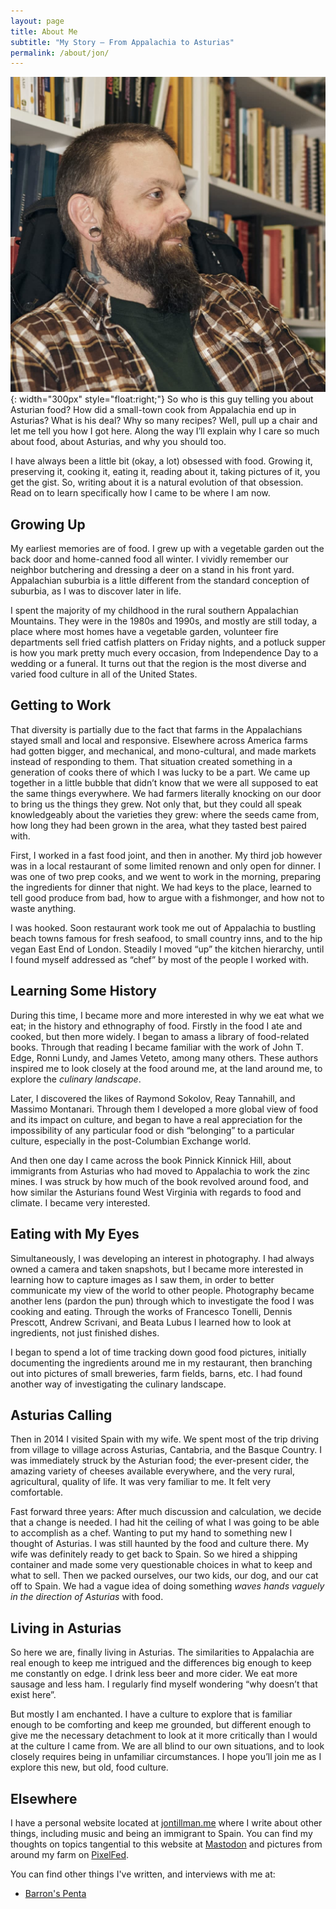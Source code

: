 ```yaml
---
layout: page
title: About Me
subtitle: "My Story – From Appalachia to Asturias"
permalink: /about/jon/
---
```


![Jon Tillman](/assets/images/Jon.jpeg){: width="300px" style="float:right;"}
So who is this guy telling you about Asturian food? How did a small-town cook from Appalachia end up in Asturias? What is his deal? Why so many recipes? Well, pull up a chair and let me tell you how I got here. Along the way I’ll explain why I care so much about food, about Asturias, and why you should too.

I have always been a little bit (okay, a lot) obsessed with food. Growing it, preserving it, cooking it, eating it, reading about it, taking pictures of it, you get the gist. So, writing about it is a natural evolution of that obsession. Read on to learn specifically how I came to be where I am now.

## Growing Up

My earliest memories are of food. I grew up with a vegetable garden out the back door and home-canned food all winter. I vividly remember our neighbor butchering and dressing a deer on a stand in his front yard. Appalachian suburbia is a little different from the standard conception of suburbia, as I was to discover later in life.

I spent the majority of my childhood in the rural southern Appalachian Mountains. They were in the 1980s and 1990s, and mostly are still today, a place where most homes have a vegetable garden, volunteer fire departments sell fried catfish platters on Friday nights, and a potluck supper is how you mark pretty much every occasion, from Independence Day to a wedding or a funeral. It turns out that the region is the most diverse and varied food culture in all of the United States.

## Getting to Work

That diversity is partially due to the fact that farms in the Appalachians stayed small and local and responsive. Elsewhere across America farms had gotten bigger, and mechanical, and mono-cultural, and made markets instead of responding to them. That situation created something in a generation of cooks there of which I was lucky to be a part. We came up together in a little bubble that didn’t know that we were all supposed to eat the same things everywhere. We had farmers literally knocking on our door to bring us the things they grew. Not only that, but they could all speak knowledgeably about the varieties they grew: where the seeds came from, how long they had been grown in the area, what they tasted best paired with.

First, I worked in a fast food joint, and then in another. My third job however was in a local restaurant of some limited renown and only open for dinner. I was one of two prep cooks, and we went to work in the morning, preparing the ingredients for dinner that night. We had keys to the place, learned to tell good produce from bad, how to argue with a fishmonger, and how not to waste anything.

I was hooked. Soon restaurant work took me out of Appalachia to bustling beach towns famous for fresh seafood, to small country inns, and to the hip vegan East End of London. Steadily I moved “up” the kitchen hierarchy, until I found myself addressed as “chef” by most of the people I worked with.

## Learning Some History

During this time, I became more and more interested in why we eat what we eat; in the history and ethnography of food. Firstly in the food I ate and cooked, but then more widely. I began to amass a library of food-related books. Through that reading I became familiar with the work of John T. Edge, Ronni Lundy, and James Veteto, among many others. These authors inspired me to look closely at the food around me, at the land around me, to explore the _culinary landscape_.

Later, I discovered the likes of Raymond Sokolov, Reay Tannahill, and Massimo Montanari. Through them I developed a more global view of food and its impact on culture, and began to have a real appreciation for the impossibility of any particular food or dish “belonging” to a particular culture, especially in the post-Columbian Exchange world.

And then one day I came across the book Pinnick Kinnick Hill, about immigrants from Asturias who had moved to Appalachia to work the zinc mines. I was struck by how much of the book revolved around food, and how similar the Asturians found West Virginia with regards to food and climate. I became very interested.

## Eating with My Eyes

Simultaneously, I was developing an interest in photography. I had always owned a camera and taken snapshots, but I became more interested in learning how to capture images as I saw them, in order to better communicate my view of the world to other people. Photography became another lens (pardon the pun) through which to investigate the food I was cooking and eating. Through the works of Francesco Tonelli, Dennis Prescott, Andrew Scrivani, and Beata Lubus I learned how to look at ingredients, not just finished dishes.

I began to spend a lot of time tracking down good food pictures, initially documenting the ingredients around me in my restaurant, then branching out into pictures of small breweries, farm fields, barns, etc. I had found another way of investigating the culinary landscape.

## Asturias Calling

Then in 2014 I visited Spain with my wife. We spent most of the trip driving from village to village across Asturias, Cantabria, and the Basque Country. I was immediately struck by the Asturian food; the ever-present cider, the amazing variety of cheeses available everywhere, and the very rural, agricultural, quality of life. It was very familiar to me. It felt very comfortable.

Fast forward three years: After much discussion and calculation, we decide that a change is needed. I had hit the ceiling of what I was going to be able to accomplish as a chef. Wanting to put my hand to something new I thought of Asturias. I was still haunted by the food and culture there. My wife was definitely ready to get back to Spain. So we hired a shipping container and made some very questionable choices in what to keep and what to sell. Then we packed ourselves, our two kids, our dog, and our cat off to Spain. We had a vague idea of doing something _*waves hands vaguely in the direction of Asturias*_ with food.

## Living in Asturias

So here we are, finally living in Asturias. The similarities to Appalachia are real enough to keep me intrigued and the differences big enough to keep me constantly on edge. I drink less beer and more cider. We eat more sausage and less ham. I regularly find myself wondering “why doesn’t that exist here”.

But mostly I am enchanted. I have a culture to explore that is familiar enough to be comforting and keep me grounded, but different enough to give me the necessary detachment to look at it more critically than I would at the culture I came from. We are all blind to our own situations, and to look closely requires being in unfamiliar circumstances. I hope you’ll join me as I explore this new, but old, food culture.

## Elsewhere

I have a personal website located at [jontillman.me](https://jontillman.me) where I write about other things, including music and being an immigrant to Spain. You can find my thoughts on topics tangential to this website at [Mastodon](https://epicure.social/@eatingasturias) and pictures from around my farm on [PixelFed](https://pixelfed.social/i/web/profile/424834595043706607).

You can find other things I've written, and interviews with me at:

- [Barron's Penta](https://www.barrons.com/articles/skip-spains-hot-tourist-spots-and-head-to-the-north-coast-gem-of-asturias-d6fa36a6)